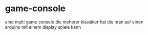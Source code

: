 # game-console
eine multi game console die meherer klassiker hat die man auf einen arduino mit einem display spiele kann
